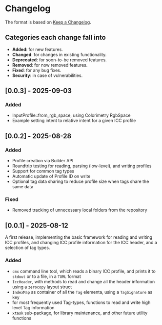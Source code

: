 # Changelog

The format is based on [Keep a Changelog](http://keepachangelog.com/en/1.0.0/).

## Categories each change fall into

* **Added**: for new features.
* **Changed**: for changes in existing functionality.
* **Deprecated**: for soon-to-be removed features.
* **Removed**: for now removed features.
* **Fixed**: for any bug fixes.
* **Security**: in case of vulnerabilities.

## [0.0.3] - 2025-09-03

### Added

* InputProfile::from_rgb_space, using Colorimetry RgbSpace
* Example setting intent to relative intent for a given ICC profile

## [0.0.2] - 2025-08-28

### Added

* Profile creation via Builder API
* Roundtrip testing for reading, parsing (low-level), and writing profiles
* Support for common tag types
* Automatic update of Profile ID on write
* Optional tag data sharing to reduce profile size when tags share the same data

### Fixed

* Removed tracking of unnecessary local folders from the repository

## [0.0.1] - 2025-08-12

A first release, implementing the basic framework for reading and writing ICC profiles, and changing
ICC profile information for the ICC header, and a selection of tag types.

### Added

* `cmx` command line tool, which reads a binary ICC profile, and prints it to
  `stdout` or to a file, in a `TOML` format
* `IccHeader`, with methods to read and change all the header information using a `zerocopy` layout
  struct
* `IndexMap` as container of all the `Tag` elementa, using a `TagSignature` as key
* for most frequently used Tag-types, functions to read and write high level Tag information
* `xtask` sub-package, for library maintenance, and other future utility functions

